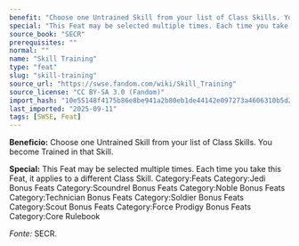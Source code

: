```yaml
---
benefit: "Choose one Untrained Skill from your list of Class Skills. You become Trained in that Skill."
special: "This Feat may be selected multiple times. Each time you take this Feat, it applies to a different Class Skill. Category:Feats Category:Jedi Bonus Feats Category:Scoundrel Bonus Feats Category:Noble Bonus Feats Category:Technician Bonus Feats Category:Soldier Bonus Feats Category:Scout Bonus Feats Category:Force Prodigy Bonus Feats Category:Core Rulebook"
source_book: "SECR"
prerequisites: ""
normal: ""
name: "Skill Training"
type: "feat"
slug: "skill-training"
source_url: "https://swse.fandom.com/wiki/Skill_Training"
source_license: "CC BY-SA 3.0 (Fandom)"
import_hash: "10e55148f4175b86e8be941a2b80eb1de44142e097273a4606310b5d2d90cb2d"
last_imported: "2025-09-11"
tags: [SWSE, Feat]
---
```

**Beneficio:** Choose one Untrained Skill from your list of Class Skills. You become Trained in that Skill.

**Special:** This Feat may be selected multiple times. Each time you take this Feat, it applies to a different Class Skill. Category:Feats Category:Jedi Bonus Feats Category:Scoundrel Bonus Feats Category:Noble Bonus Feats Category:Technician Bonus Feats Category:Soldier Bonus Feats Category:Scout Bonus Feats Category:Force Prodigy Bonus Feats Category:Core Rulebook

*Fonte:* SECR.
